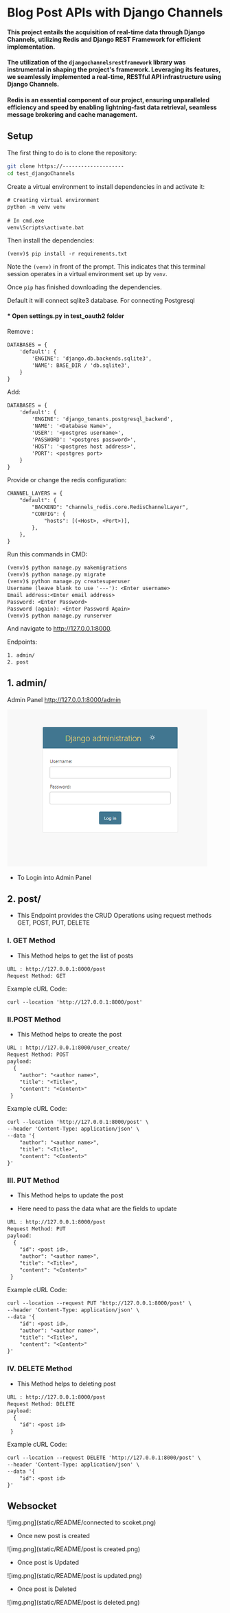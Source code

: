 #  Blog Post APIs with Django Channels

#### This project entails the acquisition of real-time data through Django Channels, utilizing Redis and Django REST Framework for efficient implementation.
#### The utilization of the `djangochannelsrestframework` library was instrumental in shaping the project's framework. Leveraging its features, we seamlessly implemented a real-time, RESTful API infrastructure using Django Channels.
#### Redis is an essential component of our project, ensuring unparalleled efficiency and speed by enabling lightning-fast data retrieval, seamless message brokering and cache management.
## Setup

The first thing to do is to clone the repository:

```sh
git clone https://--------------------
cd test_djangoChannels
```

Create a virtual environment to install dependencies in and activate it:

```shell
# Creating virtual environment
python -m venv venv

# In cmd.exe
venv\Scripts\activate.bat
```

Then install the dependencies:

```shell
(venv)$ pip install -r requirements.txt
```

Note the `(venv)` in front of the prompt. This indicates that this terminal
session operates in a virtual environment set up by `venv`.

Once `pip` has finished downloading the dependencies. 

Default it will connect sqlite3 database.
For connecting Postgresql

#### * Open settings.py in test_oauth2 folder

Remove :

```shell
DATABASES = {
    'default': {
        'ENGINE': 'django.db.backends.sqlite3',
        'NAME': BASE_DIR / 'db.sqlite3',
    }
}
```
Add:
```shell
DATABASES = {
    'default': {
        'ENGINE': 'django_tenants.postgresql_backend',
        'NAME': '<Database Name>',
        'USER': '<postgres username>',
        'PASSWORD': '<postgres password>',
        'HOST': '<postgres host address>',
        'PORT': <postgres port>
    }
}

```
Provide or change the redis configuration:
```shell
CHANNEL_LAYERS = {
    "default": {
        "BACKEND": "channels_redis.core.RedisChannelLayer",
        "CONFIG": {
            "hosts": [(<Host>, <Port>)],
        },
    },
}
```

Run this commands in CMD:
```shell
(venv)$ python manage.py makemigrations
(venv)$ python manage.py migrate
(venv)$ python manage.py createsuperuser
Username (leave blank to use '---'): <Enter username>
Email address:<Enter email address>
Password: <Enter Password>
Password (again): <Enter Password Again>
(venv)$ python manage.py runserver
```

And navigate to http://127.0.0.1:8000.

Endpoints:
```shell
1. admin/
2. post
```

## 1. admin/

Admin Panel
http://127.0.0.1:8000/admin

![img.png](static/README/admin.png)

* To Login into Admin Panel

## 2. post/

* This Endpoint provides the CRUD Operations using request methods GET, POST, PUT, DELETE

### I. GET Method

* This Method helps to get the list of posts

```shell
URL : http://127.0.0.1:8000/post
Request Method: GET
```
Example cURL Code:

```shell
curl --location 'http://127.0.0.1:8000/post'
```

### II.POST Method

* This Method helps to create the post

```shell
URL : http://127.0.0.1:8000/user_create/
Request Method: POST
payload:
  {
    "author": "<author name>",
    "title": "<Title>",
    "content": "<Content>"
 }
```

Example cURL Code:

```shell
curl --location 'http://127.0.0.1:8000/post' \
--header 'Content-Type: application/json' \
--data '{
    "author": "<author name>",
    "title": "<Title>",
    "content": "<Content>"
}'
```

### III. PUT Method

* This Method helps to update the post

* Here need to pass the data what are the fields to update 

```shell
URL : http://127.0.0.1:8000/post
Request Method: PUT
payload:
  {
    "id": <post id>,
    "author": "<author name>",
    "title": "<Title>",
    "content": "<Content>"
 }
```

Example cURL Code:

```shell
curl --location --request PUT 'http://127.0.0.1:8000/post' \
--header 'Content-Type: application/json' \
--data '{
    "id": <post id>,
    "author": "<author name>",
    "title": "<Title>",
    "content": "<Content>"
}'
```

### IV. DELETE Method

* This Method helps to deleting post

```shell
URL : http://127.0.0.1:8000/post
Request Method: DELETE
payload:
  {
    "id": <post id>
 }
```

Example cURL Code:

```shell
curl --location --request DELETE 'http://127.0.0.1:8000/post' \
--header 'Content-Type: application/json' \
--data '{
    "id": <post id>
}'
```

## Websocket

![img.png](static/README/connected to scoket.png)

* Once new post is created

![img.png](static/README/post is created.png)

* Once post is Updated

![img.png](static/README/post is updated.png)

* Once post is Deleted

![img.png](static/README/post is deleted.png)